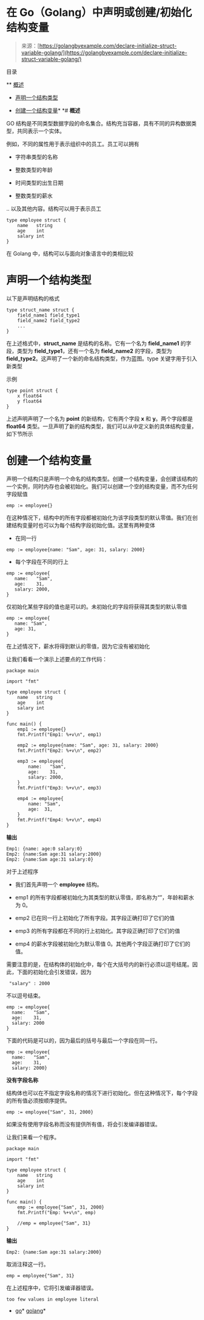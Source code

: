 <!--yml

分类：未分类

日期：2024-10-13 06:19:50

-->

# 在 Go（Golang）中声明或创建/初始化结构变量

> 来源：[https://golangbyexample.com/declare-initialize-struct-variable-golang/](https://golangbyexample.com/declare-initialize-struct-variable-golang/)

目录

**   [概述](#Overview "概述")

+   [声明一个结构类型](#Declaring_a_struct_type "声明一个结构类型")

+   [创建一个结构变量](#Creating_a_struct_variable "创建一个结构变量")*  *# **概述**

GO 结构是不同类型数据字段的命名集合。结构充当容器，具有不同的异构数据类型，共同表示一个实体。

例如，不同的属性用于表示组织中的员工。员工可以拥有

+   字符串类型的名称

+   整数类型的年龄

+   时间类型的出生日期

+   整数类型的薪水

.. 以及其他内容。结构可以用于表示员工

```
type employee struct {
    name   string
    age    int
    salary int
}
```

在 Golang 中，结构可以与面向对象语言中的类相比较

# **声明一个结构类型**

以下是声明结构的格式

```
type struct_name struct {
    field_name1 field_type1
    field_name2 field_type2
    ...
}
```

在上述格式中，**struct_name** 是结构的名称。它有一个名为 **field_name1** 的字段，类型为 **field_type1**，还有一个名为 **field_name2** 的字段，类型为 **field_type2**。这声明了一个新的命名结构类型，作为蓝图。type 关键字用于引入新类型

示例

```
type point struct {
    x float64
    y float64
}
```

上述声明声明了一个名为 **point** 的新结构，它有两个字段 **x** 和 **y**。两个字段都是 **float64** 类型。一旦声明了新的结构类型，我们可以从中定义新的具体结构变量，如下节所示

# **创建一个结构变量**

声明一个结构只是声明一个命名的结构类型。创建一个结构变量，会创建该结构的一个实例，同时内存也会被初始化。我们可以创建一个空的结构变量，而不为任何字段赋值

```
emp := employee{}
```

在这种情况下，结构中的所有字段都被初始化为该字段类型的默认零值。我们在创建结构变量时也可以为每个结构字段初始化值。这里有两种变体

+   在同一行

```
emp := employee{name: "Sam", age: 31, salary: 2000}
```

+   每个字段在不同的行上

```
emp := employee{
   name:   "Sam",
   age:    31,
   salary: 2000,
}
```

仅初始化某些字段的值也是可以的。未初始化的字段将获得其类型的默认零值

```
emp := employee{
   name: "Sam",
   age: 31,
}
```

在上述情况下，薪水将得到默认的零值，因为它没有被初始化

让我们看看一个演示上述要点的工作代码：

```
package main

import "fmt"

type employee struct {
    name   string
    age    int
    salary int
}

func main() {
    emp1 := employee{}
    fmt.Printf("Emp1: %+v\n", emp1)

    emp2 := employee{name: "Sam", age: 31, salary: 2000}
    fmt.Printf("Emp2: %+v\n", emp2)

    emp3 := employee{
        name:   "Sam",
        age:    31,
        salary: 2000,
    }
    fmt.Printf("Emp3: %+v\n", emp3)

    emp4 := employee{
        name: "Sam",
        age:  31,
    }
    fmt.Printf("Emp4: %+v\n", emp4)
}
```

**输出**

```
Emp1: {name: age:0 salary:0}
Emp2: {name:Sam age:31 salary:2000}
Emp2: {name:Sam age:31 salary:0}
```

对于上述程序

+   我们首先声明一个 **employee** 结构。

+   emp1 的所有字段都被初始化为其类型的默认零值，即名称为“”，年龄和薪水为 0。

+   emp2 已在同一行上初始化了所有字段。其字段正确打印了它们的值

+   emp3 的所有字段都在不同的行上初始化。其字段正确打印了它们的值

+   emp4 的薪水字段被初始化为默认零值 0。其他两个字段正确打印了它们的值。

需要注意的是，在结构体的初始化中，每个在大括号内的新行必须以逗号结尾。因此，下面的初始化会引发错误，因为

```
 "salary" : 2000
```

不以逗号结束。

```
emp := employee{
  name:   "Sam",
  age:    31,
  salary: 2000
}
```

下面的代码是可以的，因为最后的括号与最后一个字段在同一行。

```
emp := employee{
  name:   "Sam",
  age:    31,
  salary: 2000}
```

**没有字段名称**

结构体也可以在不指定字段名称的情况下进行初始化。但在这种情况下，每个字段的所有值必须按顺序提供。

```
emp := employee{"Sam", 31, 2000}
```

如果没有使用字段名称而没有提供所有值，将会引发编译器错误。

让我们来看一个程序。

```
package main

import "fmt"

type employee struct {
    name   string
    age    int
    salary int
}

func main() {
    emp := employee{"Sam", 31, 2000}
    fmt.Printf("Emp: %+v\n", emp)

    //emp = employee{"Sam", 31}
}
```

**输出**

```
Emp2: {name:Sam age:31 salary:2000}
```

取消注释这一行。

```
emp = employee{"Sam", 31}
```

在上述程序中，它将引发编译器错误。

```
too few values in employee literal
```

+   [go](https://golangbyexample.com/tag/go/)*   [golang](https://golangbyexample.com/tag/golang/)*
